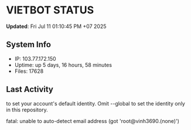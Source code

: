 # VIETBOT STATUS
**Updated**: Fri Jul 11 01:10:45 PM +07 2025

## System Info
- IP: 103.77.172.150
- Uptime: up 5 days, 16 hours, 58 minutes
- Files: 17628

## Last Activity

to set your account's default identity.
Omit --global to set the identity only in this repository.

fatal: unable to auto-detect email address (got 'root@vinh3690.(none)')
